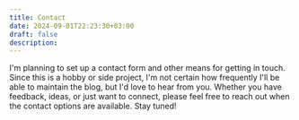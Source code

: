 ```yaml
---
title: Contact
date: 2024-09-01T22:23:30+03:00
draft: false
description: 
---
```

I'm planning to set up a contact form and other means for getting in touch. Since this is a hobby or side project, I'm not certain how frequently I'll be able to maintain the blog, but I'd love to hear from you. Whether you have feedback, ideas, or just want to connect, please feel free to reach out when the contact options are available. Stay tuned!
